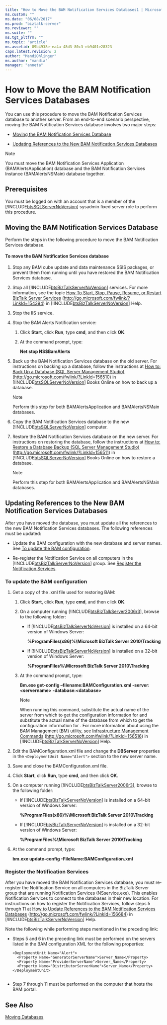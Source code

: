 ```yaml
---
title: "How to Move the BAM Notification Services Databases1 | Microsoft Docs"
ms.custom: ""
ms.date: "06/08/2017"
ms.prod: "biztalk-server"
ms.reviewer: ""
ms.suite: ""
ms.tgt_pltfrm: ""
ms.topic: "article"
ms.assetid: 89b4938e-ea4a-48d3-80c3-eb9401e28323
caps.latest.revision: 2
author: "MandiOhlinger"
ms.author: "mandia"
manager: "anneta"
---
```

# How to Move the BAM Notification Services Databases
You can use this procedure to move the BAM Notification Services database to another server.  From an end-to-end scenario perspective, moving the BAM Notification Services database involves two major steps:  
  
-   [Moving the BAM Notification Services Database](../technical-guides/how-to-move-the-bam-notification-services-databases1.md#BKMK_NotiMoveDB)  
  
-   [Updating References to the New BAM Notification Services Databases](../technical-guides/how-to-move-the-bam-notification-services-databases1.md#BKMK_NotiUpdate)  
  
> [!NOTE]  
>  You must move the BAM Notification Services Application (BAMAlertsApplication) database and the BAM Notification Services Instance (BAMAlertsNSMain) database together.  
  
## Prerequisites  
 You must be logged on with an account that is a member of the [!INCLUDE[btsSQLServerNoVersion](../includes/btssqlservernoversion-md.md)] sysadmin fixed server role to perform this procedure.  
  
##  <a name="BKMK_NotiMoveDB"></a> Moving the BAM Notification Services Database  
 Perform the steps in the following procedure to move the BAM Notification Services database.  
  
#### To move the BAM Notification Services database  
  
1.  Stop any BAM cube update and data maintenance SSIS packages, or prevent them from running until you have restored the BAM Notification Services database.  
  
2.  Stop all [!INCLUDE[btsBizTalkServerNoVersion](../includes/btsbiztalkservernoversion-md.md)] services. For more information, see the topic [How To Start, Stop, Pause, Resume, or Restart BizTalk Server Services](http://go.microsoft.com/fwlink/?LinkId=154394) (http://go.microsoft.com/fwlink/?LinkId=154394) in [!INCLUDE[btsBizTalkServerNoVersion](../includes/btsbiztalkservernoversion-md.md)] Help.  
  
3.  Stop the IIS service.  
  
4.  Stop the BAM Alerts Notification service:  
  
    1.  Click **Start**, click **Run**, type **cmd**, and then click **OK**.  
  
    2.  At the command prompt, type:  
  
         **Net stop NS$BamAlerts**  
  
5.  Back up the BAM Notification Services database on the old server. For instructions on backing up a database, follow the instructions at [How to: Back Up a Database (SQL Server Management Studio)](http://go.microsoft.com/fwlink/?LinkId=156510) (http://go.microsoft.com/fwlink/?LinkId=156510) in [!INCLUDE[btsSQLServerNoVersion](../includes/btssqlservernoversion-md.md)] Books Online on how to back up a database.  
  
    > [!NOTE]  
    >  Perform this step for both BAMAlertsApplication and BAMAlertsNSMain databases.  
  
6.  Copy the BAM Notification Services database to the new [!INCLUDE[btsSQLServerNoVersion](../includes/btssqlservernoversion-md.md)] computer.  
  
7.  Restore the BAM Notification Services database on the new server. For instructions on restoring the database, follow the instructions at [How to: Restore a Database Backup (SQL Server Management Studio)](http://go.microsoft.com/fwlink/?LinkId=156511) (http://go.microsoft.com/fwlink/?LinkId=156511) in [!INCLUDE[btsSQLServerNoVersion](../includes/btssqlservernoversion-md.md)] Books Online on how to restore a database.  
  
    > [!NOTE]  
    >  Perform this step for both BAMAlertsApplication and BAMAlertsNSMain databases.  
  
##  <a name="BKMK_NotiUpdate"></a> Updating References to the New BAM Notification Services Databases  
 After you have moved the database, you must update all the references to the new BAM Notification Services databases. The following references must be updated:  
  
-   Update the BAM configuration with the new database and server names. See [To update the BAM configuration](../technical-guides/how-to-move-the-bam-notification-services-databases1.md#BKMK_NotiUpdateBAMConfig).  
  
-   Re-register the Notification Service on all computers in the [!INCLUDE[btsBizTalkServerNoVersion](../includes/btsbiztalkservernoversion-md.md)] group. See [Register the Notification Services](../technical-guides/how-to-move-the-bam-notification-services-databases1.md#BKMK_NotiRegister).  
  
###  <a name="BKMK_NotiUpdateBAMConfig"></a> To update the BAM configuration  
  
1.  Get a copy of the .xml file used for restoring BAM:  
  
    1.  Click **Start**, click **Run**, type **cmd**, and then click **OK**.  
  
    2.  On a computer running [!INCLUDE[btsBizTalkServer2006r3](../includes/btsbiztalkserver2006r3-md.md)], browse to the following folder:  
  
        -   If [!INCLUDE[btsBizTalkServerNoVersion](../includes/btsbiztalkservernoversion-md.md)] is installed on a 64-bit version of Windows Server:  
  
             **%ProgramFiles(x86)%\Microsoft BizTalk Server 2010\Tracking**  
  
        -   If [!INCLUDE[btsBizTalkServerNoVersion](../includes/btsbiztalkservernoversion-md.md)] is installed on a 32-bit version of Windows Server:  
  
             **%ProgramFiles%\Microsoft BizTalk Server 2010\Tracking**  
  
    3.  At the command prompt, type:  
  
         **Bm.exe get-config –filename:BAMConfiguration.xml -server:\<servername\> -database:\<database\>**  
  
        > [!NOTE]  
        >  When running this command, substitute the actual name of the server from which to get the configuration information for <servername> and substitute the actual name of the database from which to get the configuration information for <database>. For more information about using the BAM Management (BM) utility, see [Infrastructure Management Commands](http://go.microsoft.com/fwlink/?LinkId=156516) (http://go.microsoft.com/fwlink/?LinkId=156516) in [!INCLUDE[btsBizTalkServerNoVersion](../includes/btsbiztalkservernoversion-md.md)] Help.  
  
2.  Edit the BAMConfiguration.xml file and change the **DBServer** properties in the `<DeploymentUnit Name="Alert">` section to the new server name.  
  
3.  Save and close the BAMConfiguration.xml file.  
  
4.  Click **Start**, click **Run**, type **cmd**, and then click **OK**.  
  
5.  On a computer running [!INCLUDE[btsBizTalkServer2006r3](../includes/btsbiztalkserver2006r3-md.md)], browse to the following folder:  
  
    -   If [!INCLUDE[btsBizTalkServerNoVersion](../includes/btsbiztalkservernoversion-md.md)] is installed on a 64-bit version of Windows Server:  
  
         **%ProgramFiles(x86)%\Microsoft BizTalk Server 2010\Tracking**  
  
    -   If [!INCLUDE[btsBizTalkServerNoVersion](../includes/btsbiztalkservernoversion-md.md)] is installed on a 32-bit version of Windows Server:  
  
         **%ProgramFiles%\Microsoft BizTalk Server 2010\Tracking**  
  
6.  At the command prompt, type:  
  
     **bm.exe update-config -FileName:BAMConfiguration.xml**  
  
###  <a name="BKMK_NotiRegister"></a> Register the Notification Services  
 After you have moved the BAM Notification Services database, you must re-register the Notification Service on all computers in the BizTalk Server group that are running Notification Services (NSservice.exe). This enables Notification Services to connect to the databases in their new location. For instructions on how to register the Notification Services, follow steps 5 through 11 at [How to Update References to the BAM Notification Services Databases](http://go.microsoft.com/fwlink/?LinkId=156684) (http://go.microsoft.com/fwlink/?LinkId=156684) in [!INCLUDE[btsBizTalkServerNoVersion](../includes/btsbiztalkservernoversion-md.md)] Help.  
  
 Note the following while performing steps mentioned in the preceding link:  
  
-   Steps 5 and 6 in the preceding link must be performed on the servers listed in the BAM configuration XML for the following properties:  
  
    ```  
    <DeploymentUnit Name="Alert">  
      <Property Name="GeneratorServerName">Server_Name</Property>  
      <Property Name="ProviderServerName">Server_Name</Property>  
      <Property Name="DistributorServerName">Server_Name</Property>  
    </DeploymentUnit>  
  
    ```  
  
-   Step 7 through 11 must be performed on the computer that hosts the BAM portal.  
  
## See Also  
 [Moving Databases](../technical-guides/moving-databases.md)